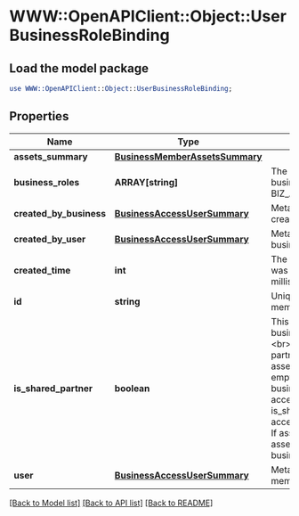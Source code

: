 # WWW::OpenAPIClient::Object::UserBusinessRoleBinding

## Load the model package
```perl
use WWW::OpenAPIClient::Object::UserBusinessRoleBinding;
```

## Properties
Name | Type | Description | Notes
------------ | ------------- | ------------- | -------------
**assets_summary** | [**BusinessMemberAssetsSummary**](BusinessMemberAssetsSummary.md) |  | [optional] 
**business_roles** | **ARRAY[string]** | The access level a user has on the business. This can be EMPLOYEE, BIZ_ADMIN, or PARTNER. | [optional] 
**created_by_business** | [**BusinessAccessUserSummary**](BusinessAccessUserSummary.md) | Metadata for the business that created the business relationship. | [optional] 
**created_by_user** | [**BusinessAccessUserSummary**](BusinessAccessUserSummary.md) | Metadata for the user that created the business relationship. | [optional] 
**created_time** | **int** | The time the business relationship was created. Returned in milliseconds. | [optional] 
**id** | **string** | Unique identifier of the business member/business partner/employer. | [optional] 
**is_shared_partner** | **boolean** | This field is only relevant when business_role&#x3D;\&quot;PARTNER\&quot;. &lt;br&gt;If is_shared_partner&#x3D;FALSE, the partner can access your business assets. If assets_summary is not empty, the assets listed are your business assets the partner has access to. &lt;br&gt;If is_shared_partner&#x3D;TRUE, you can access the partner&#39;s business asset. If assets_summary is not empty, the assets listed are the partner&#39;s business assets you have access to. | [optional] 
**user** | [**BusinessAccessUserSummary**](BusinessAccessUserSummary.md) | Metadata for the business member/business partner/employer. | [optional] 

[[Back to Model list]](../README.md#documentation-for-models) [[Back to API list]](../README.md#documentation-for-api-endpoints) [[Back to README]](../README.md)


